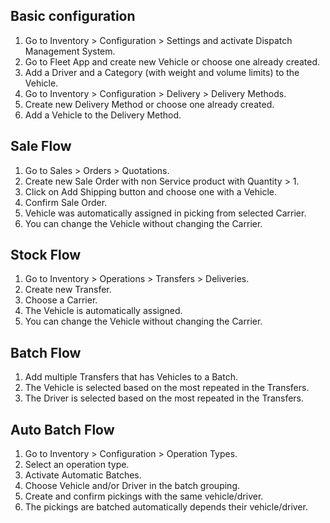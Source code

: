 ## Basic configuration
1. Go to Inventory > Configuration > Settings and activate Dispatch Management System.
1. Go to Fleet App and create new Vehicle or choose one already created.
1. Add a Driver and a Category (with weight and volume limits) to the Vehicle.
1. Go to Inventory > Configuration > Delivery > Delivery Methods.
1. Create new Delivery Method or choose one already created.
1. Add a Vehicle to the Delivery Method.

## Sale Flow
1. Go to Sales > Orders > Quotations.
1. Create new Sale Order with non Service product with Quantity > 1.
1. Click on Add Shipping button and choose one with a Vehicle.
1. Confirm Sale Order.
1. Vehicle was automatically assigned in picking from selected Carrier.
1. You can change the Vehicle without changing the Carrier.

## Stock Flow
1. Go to Inventory > Operations > Transfers > Deliveries.
1. Create new Transfer.
1. Choose a Carrier.
1. The Vehicle is automatically assigned.
1. You can change the Vehicle without changing the Carrier.

## Batch Flow
1. Add multiple Transfers that has Vehicles to a Batch.
1. The Vehicle is selected based on the most repeated in the Transfers.
1. The Driver is selected based on the most repeated in the Transfers.

## Auto Batch Flow
1. Go to Inventory > Configuration > Operation Types.
1. Select an operation type.
1. Activate Automatic Batches.
1. Choose Vehicle and/or Driver in the batch grouping.
1. Create and confirm pickings with the same vehicle/driver.
1. The pickings are batched automatically depends their vehicle/driver.
